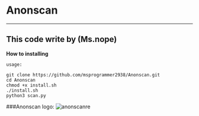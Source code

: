 # Anonscan
--------------
This code write by (Ms.nope)
--------------
**How to installing**
```
usage:

git clone https://github.com/msprogrammer2938/Anonscan.git
cd Anonscan
chmod +x install.sh
./install.sh
python3 scan.py
```

###Anonscan logo:
![anonscanre](https://user-images.githubusercontent.com/78996423/112438786-ed48e200-8d0d-11eb-8171-bc2b1ff9e60e.png)
